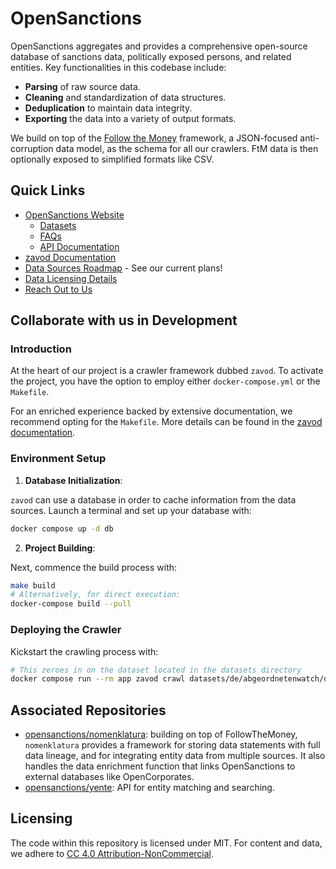 # OpenSanctions

OpenSanctions aggregates and provides a comprehensive open-source database of sanctions data, politically exposed persons, and related entities. Key functionalities in this codebase include:

- **Parsing** of raw source data.
- **Cleaning** and standardization of data structures.
- **Deduplication** to maintain data integrity.
- **Exporting** the data into a variety of output formats.

We build on top of the [Follow the Money](https://www.followthemoney.tech) framework, a JSON-focused anti-corruption data model, as the schema for all our crawlers. FtM data is then optionally exposed to simplified formats like CSV.

## Quick Links
* [OpenSanctions Website](https://www.opensanctions.org/)
    * [Datasets](https://www.opensanctions.org/datasets/)
    * [FAQs](https://www.opensanctions.org/docs/faq/)
    * [API Documentation](https://api.opensanctions.org/)
* [zavod Documentation](https://zavod.opensanctions.org/)
* [Data Sources Roadmap](https://github.com/orgs/opensanctions/projects/2?pane=info) - See our current plans!
* [Data Licensing Details](https://www.opensanctions.org/licensing/)
* [Reach Out to Us](https://www.opensanctions.org/contact/)

## Collaborate with us in Development

### Introduction

At the heart of our project is a crawler framework dubbed ``zavod``. To activate the project, you have the option to employ either `docker-compose.yml` or the `Makefile`.

For an enriched experience backed by extensive documentation, we recommend opting for the `Makefile`. More details can be found in the [zavod documentation](https://zavod.opensanctions.org/).

### Environment Setup

1. **Database Initialization**:

``zavod`` can use a database in order to cache information from the data sources. Launch a terminal and set up your database with:

```bash
docker compose up -d db
```

2. **Project Building**:

Next, commence the build process with:

```bash
make build
# Alternatively, for direct execution:
docker-compose build --pull
```

### Deploying the Crawler

Kickstart the crawling process with:

```bash
# This zeroes in on the dataset located in the datasets directory
docker compose run --rm app zavod crawl datasets/de/abgeordnetenwatch/de_abgeordnetenwatch.yml
```

## Associated Repositories

- [opensanctions/nomenklatura](https://github.com/opensanctions/nomenklatura): building on top of FollowTheMoney, `nomenklatura` provides a framework for storing data statements with full data lineage, and for integrating entity data from multiple sources. It also handles the data enrichment function that links OpenSanctions to external databases like OpenCorporates.
- [opensanctions/yente](https://github.com/opensanctions/yente): API for entity matching and searching.

## Licensing

The code within this repository is licensed under MIT. For content and data, we adhere to [CC 4.0 Attribution-NonCommercial](https://www.opensanctions.org/licensing/).
